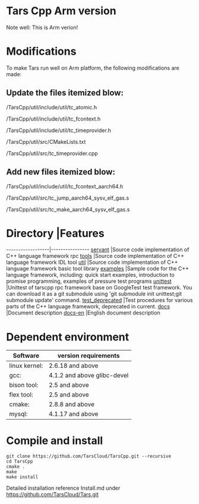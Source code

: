 # Tars Cpp Arm version 

Note well:  This is Arm verion!

# Modifications
To make Tars run well on Arm platform,  the following modifications are made:

## Update the files itemized blow:

/TarsCpp/util/include/util/tc_atomic.h

/TarsCpp/util/include/util/tc_fcontext.h

/TarsCpp/util/include/util/tc_timeprovider.h

/TarsCpp/util/src/CMakeLists.txt

/TarsCpp/util/src/tc_timeprovider.cpp


## Add new files itemized blow:

/TarsCpp/util/include/util/tc_fcontext_aarch64.h

/TarsCpp/util/src/tc_jump_aarch64_sysv_elf_gas.s

/TarsCpp/util/src/tc_make_aarch64_sysv_elf_gas.s


# Directory |Features

------------------|----------------
[servant](https://github.com/TarsCloud/TarsCpp/tree/master/servant)      |Source code implementation of C++ language framework rpc
[tools](https://github.com/TarsCloud/TarsCpp/tree/master/tools)        |Source code implementation of C++ language framework IDL tool
[util](https://github.com/TarsCloud/TarsCpp/tree/master/util)         |Source code implementation of C++ language framework basic tool library
[examples](https://github.com/TarsCloud/TarsCpp/tree/master/examples)     |Sample code for the C++ language framework, including: quick start examples, introduction to promise programming, examples of pressure test programs
[unittest](https://github.com/TarsCloud/tars-unittest/tree/master)      |Unittest of tarscpp rpc framework base on GoogleTest test framework. You can download it as a git submodule using 'git submodule init unittest;git submodule update' command.
[test_deprecated](https://github.com/TarsCloud/TarsCpp/tree/master/test)         |Test procedures for various parts of the C++ language framework, deprecated in current.
[docs](https://github.com/TarsCloud/TarsCpp/tree/master/docs)         |Document description
[docs-en](https://github.com/TarsCloud/TarsCpp/tree/master/docs-en)      |English document description

# Dependent environment

Software |version requirements
------|--------
linux kernel:   |	2.6.18 and above
gcc:          	|   4.1.2 and above glibc-devel
bison tool:     |	2.5 and above
flex tool:      |	2.5 and above
cmake:       	|   2.8.8 and above
mysql:          |	4.1.17 and above

# Compile and install
```
git clone https://github.com/TarsCloud/TarsCpp.git --recursive
cd TarsCpp
cmake .
make
make install
```

Detailed installation reference Install.md under https://github.com/TarsCloud/Tars.git
